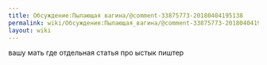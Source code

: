 ```yaml
---
title: Обсуждение:Пылающая вагина/@comment-33875773-20180404195138
permalink: wiki/Обсуждение:Пылающая_вагина/@comment-33875773-20180404195138/
layout: wiki
---
```


вашу мать где отдельная статья про ыстык пиштер
